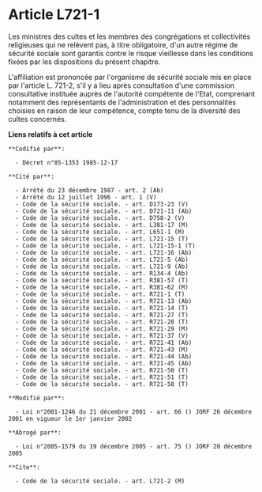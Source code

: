 # Article L721-1

Les ministres des cultes et les membres des congrégations et collectivités religieuses qui ne relèvent pas, à titre
obligatoire, d'un autre régime de sécurité sociale sont garantis contre le risque vieillesse dans les conditions fixées par
les dispositions du présent chapitre. 

L'affiliation est prononcée par l'organisme de sécurité sociale mis en place par l'article L. 721-2, s'il y a lieu après
consultation d'une commission consultative instituée auprès de l'autorité compétente de l'Etat, comprenant notamment des
représentants de l'administration et des personnalités choisies en raison de leur compétence, compte tenu de la diversité des
cultes concernés.

**Liens relatifs à cet article**

	**Codifié par**:

	  - Décret n°85-1353 1985-12-17

	**Cité par**:

	  - Arrêté du 23 décembre 1987 - art. 2 (Ab)
	  - Arrêté du 12 juillet 1996 - art. 1 (V)
	  - Code de la sécurité sociale. - art. D173-23 (V)
	  - Code de la sécurité sociale. - art. D721-11 (Ab)
	  - Code de la sécurité sociale. - art. D758-2 (V)
	  - Code de la sécurité sociale. - art. L381-17 (M)
	  - Code de la sécurité sociale. - art. L651-1 (M)
	  - Code de la sécurité sociale. - art. L721-15 (T)
	  - Code de la sécurité sociale. - art. L721-15-1 (T)
	  - Code de la sécurité sociale. - art. L721-16 (Ab)
	  - Code de la sécurité sociale. - art. L721-5 (Ab)
	  - Code de la sécurité sociale. - art. L721-9 (Ab)
	  - Code de la sécurité sociale. - art. R134-4 (Ab)
	  - Code de la sécurité sociale. - art. R381-57 (T)
	  - Code de la sécurité sociale. - art. R381-62 (M)
	  - Code de la sécurité sociale. - art. R721-1 (T)
	  - Code de la sécurité sociale. - art. R721-13 (Ab)
	  - Code de la sécurité sociale. - art. R721-14 (T)
	  - Code de la sécurité sociale. - art. R721-27 (T)
	  - Code de la sécurité sociale. - art. R721-28 (T)
	  - Code de la sécurité sociale. - art. R721-29 (M)
	  - Code de la sécurité sociale. - art. R721-37 (V)
	  - Code de la sécurité sociale. - art. R721-41 (Ab)
	  - Code de la sécurité sociale. - art. R721-43 (M)
	  - Code de la sécurité sociale. - art. R721-44 (Ab)
	  - Code de la sécurité sociale. - art. R721-45 (Ab)
	  - Code de la sécurité sociale. - art. R721-50 (T)
	  - Code de la sécurité sociale. - art. R721-51 (T)
	  - Code de la sécurité sociale. - art. R721-58 (T)

	**Modifié par**:

	  - Loi n°2001-1246 du 21 décembre 2001 - art. 66 () JORF 26 décembre 2001 en vigueur le 1er janvier 2002

	**Abrogé par**:

	  - Loi n°2005-1579 du 19 décembre 2005 - art. 75 () JORF 20 décembre 2005

	**Cite**:

	  - Code de la sécurité sociale. - art. L721-2 (M)
